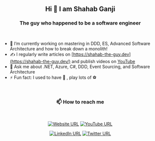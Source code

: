 <!--
**shahabganji/shahabganji** is a ✨ _special_ ✨ repository because its `README.md` (this file) appears on your GitHub profile.
-->

<h2 align="center">Hi 👋 I am Shahab Ganji</h1>
<h3 align="center"> The guy who happened to be a software engineer</h3>

<br />

- 🔭 I’m currently working on mastering in DDD, ES, Advanced Software Architecture and how to break down a monolith!
- :writing_hand: I regularly write articles on [https://shahab-the-guy.dev](https://shahab-the-guy.dev/) and publish videos on [YouTube](https://www.youtube.com/@shahab-the-guy)
- 💬 Ask me about .NET, Azure, C#, DDD, Event Sourcing, and Software Architecture
- ⚡ Fun fact: I used to have 🥋 , play lots of ⚽

<br />

<h3 align="center">📫 How to reach me </h3>
<div align="center">
<br />

[![Website URL](https://img.shields.io/badge/website-Check_it_out-yellow?logo=.net&style=for-the-badge)](https://shahab-the-guy.dev/)  [![YouTube URL](https://img.shields.io/badge/YouTube-Subscribe-red?logo=youtube&style=for-the-badge)](https://www.youtube.com/@shahab-the-guy)

[![LinkedIn URL](https://img.shields.io/badge/LinkedIn-Connect-blue?logo=linkedin&style=for-the-badge)](https://www.linkedin.com/in/shahab-ganji/)  [![Twitter URL](https://img.shields.io/badge/Twitter-Follow-blue?logo=twitter&style=for-the-badge)](https://x.com/shahabganji)

</div>
